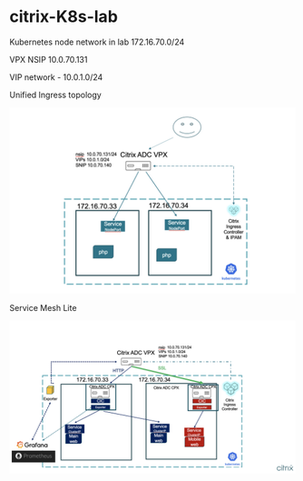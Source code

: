 # citrix-K8s-lab

Kubernetes node network in lab 172.16.70.0/24

VPX NSIP 10.0.70.131

VIP network - 10.0.1.0/24


Unified Ingress topology

![Unified Ingress](ui.png)


Service Mesh Lite

![Unified Ingress](sml.png)
